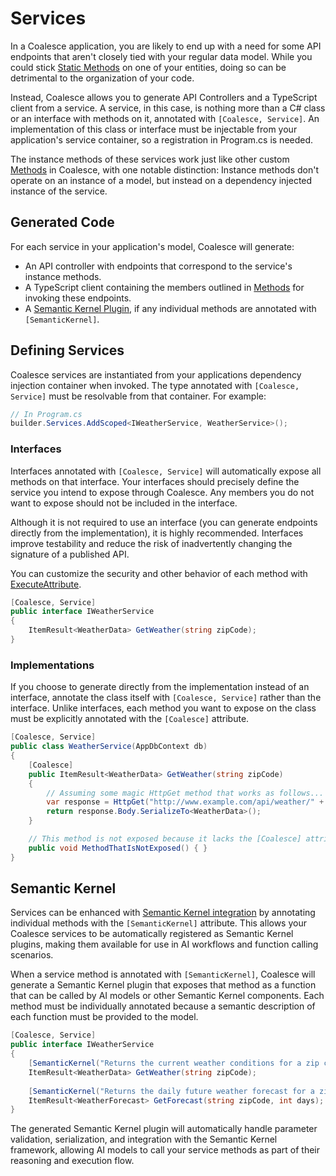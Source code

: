 
# Services

In a Coalesce application, you are likely to end up with a need for some API endpoints that aren't closely tied with your regular data model. While you could stick [Static Methods](/modeling/model-components/methods.md#static-methods) on one of your entities, doing so can be detrimental to the organization of your code.

Instead, Coalesce allows you to generate API Controllers and a TypeScript client from a service. A service, in this case, is nothing more than a C# class or an interface with methods on it, annotated with `[Coalesce, Service]`. An implementation of this class or interface must be injectable from your application's service container, so a registration in Program.cs is needed.

The instance methods of these services work just like other custom [Methods](/modeling/model-components/methods.md) in Coalesce, with one notable distinction: Instance methods don't operate on an instance of a model, but instead on a dependency injected instance of the service.


## Generated Code

For each service in your application's model, Coalesce will generate:

* An API controller with endpoints that correspond to the service's instance methods.
* A TypeScript client containing the members outlined in [Methods](/modeling/model-components/methods.md) for invoking these endpoints.
* <Beta/> A [Semantic Kernel Plugin](/modeling/model-components/attributes/semantic-kernel.md), if any individual methods are annotated with `[SemanticKernel]`.


## Defining Services

Coalesce services are instantiated from your applications dependency injection container when invoked. The type annotated with `[Coalesce, Service]` must be resolvable from that container. For example:

``` c#
// In Program.cs
builder.Services.AddScoped<IWeatherService, WeatherService>();
```

### Interfaces
Interfaces annotated with `[Coalesce, Service]` will automatically expose all methods on that interface. Your interfaces should precisely define the service you intend to expose through Coalesce. Any members you do not want to expose should not be included in the interface.

Although it is not required to use an interface (you can generate endpoints directly from the implementation), it is highly recommended. Interfaces improve testability and reduce the risk of inadvertently changing the signature of a published API.

You can customize the security and other behavior of each method with [ExecuteAttribute](/modeling/model-components/attributes/execute.md).

``` c#
[Coalesce, Service]
public interface IWeatherService
{
    ItemResult<WeatherData> GetWeather(string zipCode);
}
```

### Implementations
If you choose to generate directly from the implementation instead of an interface, annotate the class itself with `[Coalesce, Service]` rather than the interface. Unlike interfaces, each method you want to expose on the class must be explicitly annotated with the `[Coalesce]` attribute.

``` c#
[Coalesce, Service]
public class WeatherService(AppDbContext db)
{
    [Coalesce]
    public ItemResult<WeatherData> GetWeather(string zipCode)
    {
        // Assuming some magic HttpGet method that works as follows...
        var response = HttpGet("http://www.example.com/api/weather/" + zipCode);
        return response.Body.SerializeTo<WeatherData>();
    }

    // This method is not exposed because it lacks the [Coalesce] attribute
    public void MethodThatIsNotExposed() { }
}
```

## Semantic Kernel

<Beta/> Services can be enhanced with [Semantic Kernel integration](/modeling/model-components/attributes/semantic-kernel.md) by annotating individual methods with the `[SemanticKernel]` attribute. This allows your Coalesce services to be automatically registered as Semantic Kernel plugins, making them available for use in AI workflows and function calling scenarios.

When a service method is annotated with `[SemanticKernel]`, Coalesce will generate a Semantic Kernel plugin that exposes that method as a function that can be called by AI models or other Semantic Kernel components. Each method must be individually annotated because a semantic description of each function must be provided to the model.

``` c#
[Coalesce, Service]
public interface IWeatherService
{
    [SemanticKernel("Returns the current weather conditions for a zip code")]
    ItemResult<WeatherData> GetWeather(string zipCode);
    
    [SemanticKernel("Returns the daily future weather forecast for a zip code")]
    ItemResult<WeatherForecast> GetForecast(string zipCode, int days);
}
```

The generated Semantic Kernel plugin will automatically handle parameter validation, serialization, and integration with the Semantic Kernel framework, allowing AI models to call your service methods as part of their reasoning and execution flow.
